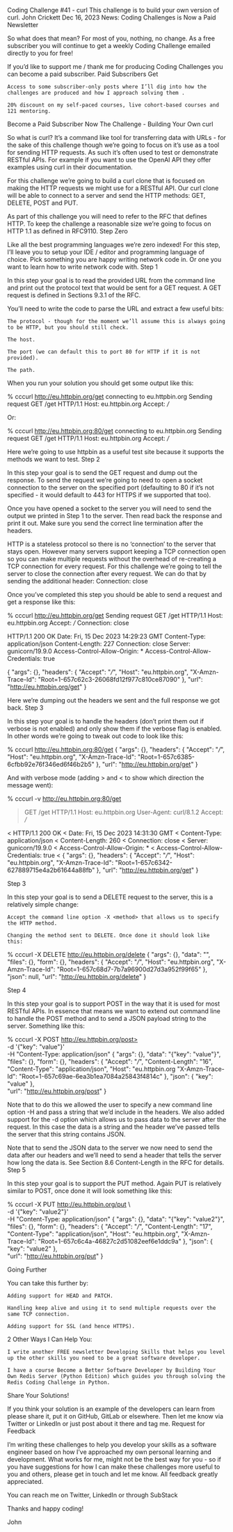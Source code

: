 Coding Challenge #41 - curl
This challenge is to build your own version of curl.
John Crickett
Dec 16, 2023
News: Coding Challenges is Now a Paid Newsletter

So what does that mean? For most of you, nothing, no change. As a free subscriber you will continue to get a weekly Coding Challenge emailed directly to you for free!

If you’d like to support me / thank me for producing Coding Challenges you can become a paid subscriber.
Paid Subscribers Get

    Access to some subscriber-only posts where I’ll dig into how the challenges are produced and how I approach solving them .

    20% discount on my self-paced courses, live cohort-based courses and 121 mentoring.

Become a Paid Subscriber Now
The Challenge - Building Your Own curl

So what is curl? It’s a command like tool for transferring data with URLs - for the sake of this challenge though we’re going to focus on it’s use as a tool for sending HTTP requests. As such it’s often used to test or demonstrate RESTful APIs. For example if you want to use the OpenAI API they offer examples using curl in their documentation.

For this challenge we’re going to build a curl clone that is focused on making the HTTP requests we might use for a RESTful API. Our curl clone will be able to connect to a server and send the HTTP methods: GET, DELETE, POST and PUT.

As part of this challenge you will need to refer to the RFC that defines HTTP. To keep the challenge a reasonable size we’re going to focus on HTTP 1.1 as defined in RFC9110.
Step Zero

Like all the best programming languages we’re zero indexed! For this step, I’ll leave you to setup your IDE / editor and programming language of choice. Pick something you are happy writing network code in. Or one you want to learn how to write network code with.
Step 1

In this step your goal is to read the provided URL from the command line and print out the protocol text that would be sent for a GET request. A GET request is defined in Sections 9.3.1 of the RFC.

You’ll need to write the code to parse the URL and extract a few useful bits:

    The protocol - though for the moment we’ll assume this is always going to be HTTP, but you should still check.

    The host.

    The port (we can default this to port 80 for HTTP if it is not provided).

    The path.

When you run your solution you should get some output like this:

% cccurl http://eu.httpbin.org/get
connecting to eu.httpbin.org
Sending request GET /get HTTP/1.1
Host: eu.httpbin.org
Accept: */*

Or:

% cccurl http://eu.httpbin.org:80/get
connecting to eu.httpbin.org
Sending request GET /get HTTP/1.1
Host: eu.httpbin.org
Accept: */*

Here we’re going to use httpbin as a useful test site because it supports the methods we want to test.
Step 2

In this step your goal is to send the GET request and dump out the response. To send the request we’re going to need to open a socket connection to the server on the specified port (defaulting to 80 if it’s not specified - it would default to 443 for HTTPS if we supported that too).

Once you have opened a socket to the server you will need to send the output we printed in Step 1 to the server. Then read back the response and print it out. Make sure you send the correct line termination after the headers.

HTTP is a stateless protocol so there is no ‘connection’ to the server that stays open. However many servers support keeping a TCP connection open so you can make multiple requests without the overhead of re-creating a TCP connection for every request. For this challenge we’re going to tell the server to close the connection after every request. We can do that by sending the additional header: Connection: close

Once you’ve completed this step you should be able to send a request and get a response like this:

% cccurl http://eu.httpbin.org/get 
Sending request GET /get HTTP/1.1
Host: eu.httpbin.org
Accept: */*
Connection: close

HTTP/1.1 200 OK
Date: Fri, 15 Dec 2023 14:29:23 GMT
Content-Type: application/json
Content-Length: 227
Connection: close
Server: gunicorn/19.9.0
Access-Control-Allow-Origin: *
Access-Control-Allow-Credentials: true

{
  "args": {}, 
  "headers": {
    "Accept": "*/*", 
    "Host": "eu.httpbin.org", 
    "X-Amzn-Trace-Id": "Root=1-657c62c3-26068fd12f977c810ce87090"
  }, 
  "url": "http://eu.httpbin.org/get"
}

Here we’re dumping out the headers we sent and the full response we got back.
Step 3

In this step your goal is to handle the headers (don’t print them out if verbose is not enabled) and only show them if the verbose flag is enabled. In other words we’re going to tweak out code to look like this:

% cccurl http://eu.httpbin.org:80/get 
{
  "args": {}, 
  "headers": {
    "Accept": "*/*", 
    "Host": "eu.httpbin.org", 
    "X-Amzn-Trace-Id": "Root=1-657c6385-6cfbb92e76f346ed6f46b2b5"
  }, 
  "url": "http://eu.httpbin.org/get"
}

And with verbose mode (adding > and < to show which direction the message went):

% cccurl -v http://eu.httpbin.org:80/get
> GET /get HTTP/1.1
> Host: eu.httpbin.org
> User-Agent: curl/8.1.2
> Accept: */*
> 
< HTTP/1.1 200 OK
< Date: Fri, 15 Dec 2023 14:31:30 GMT
< Content-Type: application/json
< Content-Length: 260
< Connection: close
< Server: gunicorn/19.9.0
< Access-Control-Allow-Origin: *
< Access-Control-Allow-Credentials: true
< 
{
  "args": {}, 
  "headers": {
    "Accept": "*/*", 
    "Host": "eu.httpbin.org", 
    "X-Amzn-Trace-Id": "Root=1-657c6342-627889715e4a2b61644a88fb"
  }, 
  "url": "http://eu.httpbin.org/get"
}

Step 3

In this step your goal is to send a DELETE request to the server, this is a relatively simple change:

    Accept the command line option -X <method> that allows us to specify the HTTP method.

    Changing the method sent to DELETE. Once done it should look like this:

% cccurl -X DELETE http://eu.httpbin.org/delete 
{
  "args": {}, 
  "data": "", 
  "files": {}, 
  "form": {}, 
  "headers": {
    "Accept": "*/*", 
    "Host": "eu.httpbin.org", 
    "X-Amzn-Trace-Id": "Root=1-657c68d7-7b7a96900d27d3a952f99f65"
  }, 
  "json": null,
  "url": "http://eu.httpbin.org/delete"
}

Step 4

In this step your goal is to support POST in the way that it is used for most RESTful APIs. In essence that means we want to extend out command line to handle the POST method and to send a JSON payload string to the server. Something like this:

% cccurl -X POST http://eu.httpbin.org/post> \
-d '{"key": "value"}' \
-H "Content-Type: application/json"
{
  "args": {}, 
  "data": "{\"key\": \"value\"}", 
  "files": {}, 
  "form": {}, 
  "headers": {
    "Accept": "*/*", 
    "Content-Length": "16", 
    "Content-Type": "application/json", 
    "Host": "eu.httpbin.org
    "X-Amzn-Trace-Id": "Root=1-657c69ae-6ea3b1ea7084a25843f4814c"
  }, 
  "json": {
    "key": "value"
  },  
  "url": "http://eu.httpbin.org/post"
}

Note that to do this we allowed the user to specify a new command line option -H and pass a string that we’d include in the headers. We also added support for the -d option which allows us to pass data to the server after the request. In this case the data is a string and the header we’ve passed tells the server that this string contains JSON.

Note that to send the JSON data to the server we now need to send the data after our headers and we’ll need to send a header that tells the server how long the data is. See Section 8.6 Content-Length in the RFC for details.
Step 5

In this step your goal is to support the PUT method. Again PUT is relatively similar to POST, once done it will look something like this:

% cccurl -X PUT http://eu.httpbin.org/put \  
-d '{"key": "value2"}' \
-H "Content-Type: application/json"
{
  "args": {}, 
  "data": "{\"key\": \"value2\"}", 
  "files": {}, 
  "form": {}, 
  "headers": {
    "Accept": "*/*", 
    "Content-Length": "17", 
    "Content-Type": "application/json", 
    "Host": "eu.httpbin.org", 
    "X-Amzn-Trace-Id": "Root=1-657c6c4a-46827c2d51082eef6e1ddc9a"
  }, 
  "json": {
    "key": "value2"
  },  
  "url": "http://eu.httpbin.org/put"
}

Going Further

You can take this further by:

    Adding support for HEAD and PATCH.

    Handling keep alive and using it to send multiple requests over the same TCP connection.

    Adding support for SSL (and hence HTTPS).

2 Other Ways I Can Help You:

    I write another FREE newsletter Developing Skills that helps you level up the other skills you need to be a great software developer.

    I have a course Become a Better Software Developer by Building Your Own Redis Server (Python Edition) which guides you through solving the Redis Coding Challenge in Python.

Share Your Solutions!

If you think your solution is an example of the developers can learn from please share it, put it on GitHub, GitLab or elsewhere. Then let me know via Twitter or LinkedIn or just post about it there and tag me.
Request for Feedback

I’m writing these challenges to help you develop your skills as a software engineer based on how I’ve approached my own personal learning and development. What works for me, might not be the best way for you - so if you have suggestions for how I can make these challenges more useful to you and others, please get in touch and let me know. All feedback greatly appreciated.

You can reach me on Twitter, LinkedIn or through SubStack

Thanks and happy coding!

John